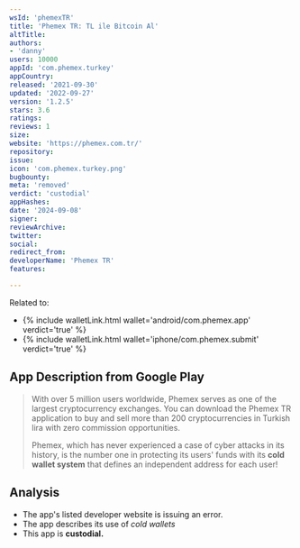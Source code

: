```yaml
---
wsId: 'phemexTR'
title: 'Phemex TR: TL ile Bitcoin Al'
altTitle: 
authors:
- 'danny'
users: 10000
appId: 'com.phemex.turkey'
appCountry: 
released: '2021-09-30'
updated: '2022-09-27'
version: '1.2.5'
stars: 3.6
ratings: 
reviews: 1
size: 
website: 'https://phemex.com.tr/'
repository: 
issue: 
icon: 'com.phemex.turkey.png'
bugbounty: 
meta: 'removed'
verdict: 'custodial'
appHashes: 
date: '2024-09-08'
signer: 
reviewArchive: 
twitter: 
social: 
redirect_from: 
developerName: 'Phemex TR'
features: 

---
```


Related to:

- {% include walletLink.html wallet='android/com.phemex.app' verdict='true' %}
- {% include walletLink.html wallet='iphone/com.phemex.submit' verdict='true' %}

## App Description from Google Play

> With over 5 million users worldwide, Phemex serves as one of the largest cryptocurrency exchanges. You can download the Phemex TR application to buy and sell more than 200 cryptocurrencies in Turkish lira with zero commission opportunities.
>
> Phemex, which has never experienced a case of cyber attacks in its history, is the number one in protecting its users' funds with its **cold wallet system** that defines an independent address for each user!

## Analysis

- The app's listed developer website is issuing an error.
- The app describes its use of *cold wallets*
- This app is **custodial.**
